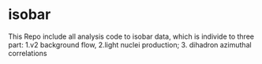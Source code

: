 # isobar
This Repo include all analysis code to isobar data, which is individe to three part: 1.v2 background flow, 2.light nuclei production; 3. dihadron azimuthal correlations
